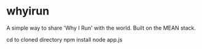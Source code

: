 whyirun
=======

A simple way to share 'Why I Run' with the world. Built on the MEAN stack.


cd to cloned directory
npm install
node app.js
